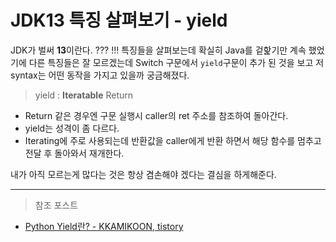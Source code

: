 # JDK13 특징 살펴보기 - yield

JDK가 벌써 **13**이란다.
??? !!!
특징들을 살펴보는데 확실히 Java를 겉핥기만 계속 했었기에
다른 특징들은 잘 모르겠는데
Switch 구문에서 ```yield```구문이 추가 된 것을 보고
저 syntax는 어떤 동작을 가지고 있을까 궁금해졌다.

> yield : **Iteratable** Return
- Return 같은 경우엔 구문 실행시 caller의 ret 주소를 참조하여 돌아간다.
- yield는 성격이 좀 다르다.
- Iterating에 주로 사용되는데 반환값을 caller에게 반환 하면서
  해당 함수를 멈추고 전달 후 돌아와서 재개한다.
  
내가 아직 모르는게 많다는 것은 항상 겸손해야 겠다는 결심을 하게해준다.

---
> 참조 포스트
- [Python Yield란? - KKAMIKOON, tistory](https://kkamikoon.tistory.com/90)